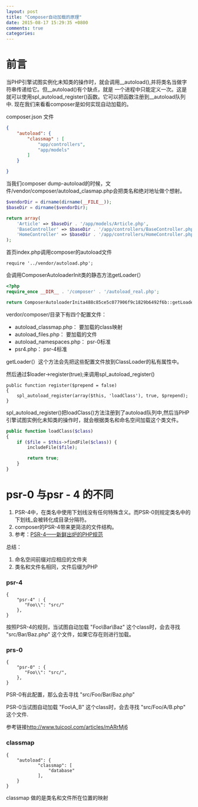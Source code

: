```yaml
---
layout: post
title: "Composer自动加载的原理"
date: 2015-08-17 15:29:35 +0800
comments: true
categories: 
---
```


# 前言

当PHP引擎试图实例化未知类的操作时，就会调用__autoload(),并将类名当做字符串传递给它。但__autoload()有个缺点，就是 一个进程中只能定义一次。这是就可以使用spl_autoload_register()函数。它可以把函数注册到__autoload队列中. 现在我们来看看composer是如何实现自动加载的。


composer.json 文件
```json
{
    "autoload": {
        "classmap" : [
            "app/controllers",
            "app/models"
        ]
    }

}
```

当我们composer dump-autoload的时候，文件/vendor/composer/autoload_clasmap.php会把类名和绝对地址做个想射。

```php
$vendorDir = dirname(dirname(__FILE__));
$baseDir = dirname($vendorDir);

return array(
    'Article' => $baseDir . '/app/models/Article.php',
    'BaseController' => $baseDir . '/app/controllers/BaseController.php',
    'HomeController' => $baseDir . '/app/controllers/HomeController.php',
);
```

首页index.php调用composer的autoload文件

	require '../vendor/autoload.php';

会调用ComposerAutoloaderInit类的静态方法getLoader(）

```php
<?php
require_once __DIR__ . '/composer' . '/autoload_real.php';

return ComposerAutoloaderInita488c85ce5c077906f9c1829b6492f6b::getLoader();
```


verdor/composer/目录下有四个配置文件：

- autoload_classmap.php：	要加载的class映射
- autoload_files.php：		要加载的文件
- autoload_namespaces.php：	psr-0标准
- psr4.php：					psr-4标准

getLoader(）这个方法会先把这些配置文件放到ClassLoader的私有属性中。

然后通过$loader->register(true);来调用spl_autoload_register()

```
public function register($prepend = false)
{
    spl_autoload_register(array($this, 'loadClass'), true, $prepend);
}
```
spl_autoload_register()把loadClass()方法注册到了autoload队列中,然后当PHP引擎试图实例化未知类的操作时，就会根据类名和命名空间加载这个类文件。

```php
public function loadClass($class)
{
    if ($file = $this->findFile($class)) {
        includeFile($file);

        return true;
    }
}
```

# psr-0 与psr - 4 的不同
1. PSR-4中，在类名中使用下划线没有任何特殊含义。而PSR-0则规定类名中的下划线_会被转化成目录分隔符。
2. composer的PSR-4带来更简洁的文件结构。
3. 参考：[PSR-4——新鲜出炉的PHP规范](http://segmentfault.com/a/1190000000380008)

总结：
1. 命名空间前缀对应相应的文件夹
2. 类名和文件名相同，文件后缀为PHP




### psr-4

	{
		"psr-4" : {
	       "Foo\\": "src/"
	    },
	}

按照PSR-4的规则，当试图自动加载 "Foo\\Bar\\Baz" 这个class时，会去寻找 "src/Bar/Baz.php" 这个文件，如果它存在则进行加载。


### prs-0

    {
		"psr-0" : {
	       "Foo\\": "src/",
	    },
	}

PSR-0有此配置，那么会去寻找 "src/Foo/Bar/Baz.php"

PSR-0当试图自动加载 "Foo\\A_B" 这个class时，会去寻找 "src/Foo/A/B.php" 这个文件.

参考链接<http://www.tuicool.com/articles/mARrMj6>


### classmap

	{
		"autoload": {
				"classmap": [
					"database"
				],
		}
	}

classmap 做的是类名和文件所在位置的映射